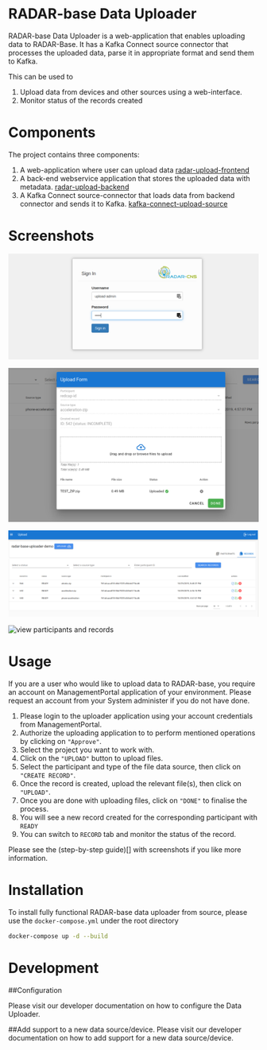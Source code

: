 # RADAR-base Data Uploader

RADAR-base Data Uploader is a web-application that enables uploading data to RADAR-Base. It has a Kafka Connect source connector that processes the uploaded data, parse it in appropriate format and send them to Kafka.

This can be used to 
1. Upload data from devices and other sources using a web-interface.
2. Monitor status of the records created

# Components 
The project contains three components:
1. A web-application where user can upload data [radar-upload-frontend](radar-upload-frontend)
2. A back-end webservice application that stores the uploaded data with metadata. [radar-upload-backend](radar-upload-backend)
3. A Kafka Connect source-connector that loads data from backend connector and sends it to Kafka. [kafka-connect-upload-source](kafka-connect-upload-source)


# Screenshots
![create and upload files](https://raw.githubusercontent.com/RADAR-base/radar-upload-source-connector/add-documentation/docs/assets/Selection_003.bmp)

![create and upload files](https://raw.githubusercontent.com/RADAR-base/radar-upload-source-connector/add-documentation/docs/assets/Selection_010.bmp)

![view records and status](https://raw.githubusercontent.com/RADAR-base/radar-upload-source-connector/add-documentation/docs/assets/Selection_011.bmp)

![view participants and records](https://raw.githubusercontent.com/RADAR-base/radar-upload-source-connector/add-documentation/docs/assets/Selection_012.bmp)

# Usage
If you are a user who would like to upload data to RADAR-base, you require an account on ManagementPortal application of your environment. Please request an account from your System administer if you do not have done.

1. Please login to the uploader application using your account credentials from ManagementPortal.
2. Authorize the uploading application to to perform mentioned operations by clicking on `"Approve"`.
3. Select the project you want to work with.
4. Click on the `"UPLOAD"` button to upload files.
5. Select the participant and type of the file data source, then click on `"CREATE RECORD"`.
6. Once the record is created, upload the relevant file(s), then click on `"UPLOAD"`.
7. Once you are done with uploading files, click on `"DONE"` to finalise the process.
8. You will see a new record created for the corresponding participant with `READY`
9. You can switch to `RECORD` tab and monitor the status of the record.

Please see the (step-by-step guide)[] with screenshots if you like more information.

# Installation

To install fully functional RADAR-base data uploader from source, please use the `docker-compose.yml` under the root directory

```bash
docker-compose up -d --build
```


# Development

##Configuration

Please visit our developer documentation on how to configure the Data Uploader. 

##Add support to a new data source/device.
Please visit our developer documentation on how to add support for a new data source/device. 
